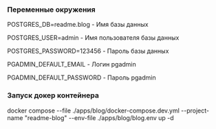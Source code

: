 ### Переменные окружения

POSTGRES_DB=readme.blog - Имя базы данных

POSTGRES_USER=admin - Имя пользователя базы данных

POSTGRES_PASSWORD=123456 - Пароль базы данных

PGADMIN_DEFAULT_EMAIL - Логин pgadmin

PGADMIN_DEFAULT_PASSWORD - Пароль pgadmin 

### Запуск докер контейнера

docker compose --file ./apps/blog/docker-compose.dev.yml --project-name "readme-blog" --env-file ./apps/blog/blog.env up -d